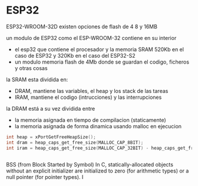 # ESP32


ESP32-WROOM-32D existen opciones de flash de 4 8 y 16MB

un modulo de ESP32 como el ESP-WROOM-32 contiene en su interior
- el esp32 que contiene el procesador y la memoria SRAM 520Kb en el caso de ESP32 y 320Kb en el caso del ESP32-S2
- un modulo memoria flash de 4Mb donde se guardan el codigo, ficheros y otras cosas



la SRAM esta dividida en:

- DRAM, mantiene las variables, el heap y los stack de las tareas
- IRAM, mantiene el codigo (intrucciones) y las interrupciones



la DRAM está a su vez dividida entre
- la memoria asignada en tiempo de compilacion (staticamente)
- la memoria asignada de forma dinamica usando malloc en ejecucion



```c
int heap = xPortGetFreeHeapSize();
int dram = heap_caps_get_free_size(MALLOC_CAP_8BIT);
int iram = heap_caps_get_free_size(MALLOC_CAP_32BIT) - heap_caps_get_free_size(MALLOC_CAP_8BIT);

```



```bash
```




BSS (from Block Started by Symbol) In C, statically-allocated objects without an explicit initializer are initialized to zero (for arithmetic types) or a null pointer (for pointer types). I